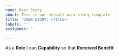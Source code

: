 ```yaml
---
name: User Story
about: This is our default user story template
title: 'USER STORY: <TITLE>'
labels: ''
assignees: ''

---
```


As a **Role** I can **Capability** so that **Received Benefit**
